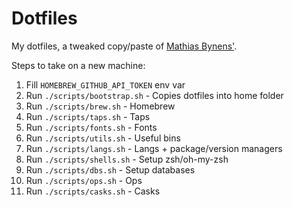 # Dotfiles

My dotfiles, a tweaked copy/paste of [Mathias Bynens'](https://github.com/mathiasbynens/dotfiles).

Steps to take on a new machine:

1) Fill `HOMEBREW_GITHUB_API_TOKEN` env var
2) Run `./scripts/bootstrap.sh` - Copies dotfiles into home folder
3) Run `./scripts/brew.sh` - Homebrew
4) Run `./scripts/taps.sh` - Taps
5) Run `./scripts/fonts.sh` - Fonts
6) Run `./scripts/utils.sh` - Useful bins
7) Run `./scripts/langs.sh` - Langs + package/version managers
8) Run `./scripts/shells.sh` - Setup zsh/oh-my-zsh
9) Run `./scripts/dbs.sh` - Setup databases
10) Run `./scripts/ops.sh` - Ops
11) Run `./scripts/casks.sh` - Casks
